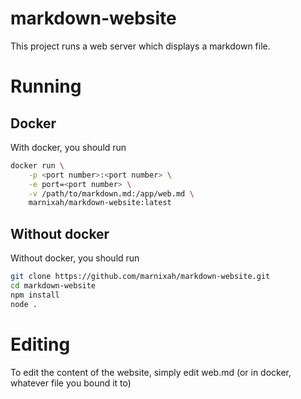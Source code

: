 # markdown-website
This project runs a web server which displays a markdown file.
# Running
## Docker
With docker, you should run
```bash
docker run \
    -p <port number>:<port number> \
    -e port=<port number> \
    -v /path/to/markdown.md:/app/web.md \
    marnixah/markdown-website:latest
```
## Without docker
Without docker, you should run
```bash
git clone https://github.com/marnixah/markdown-website.git
cd markdown-website
npm install
node .
```
# Editing
To edit the content of the website, simply edit web.md (or in docker, whatever file you bound it to)